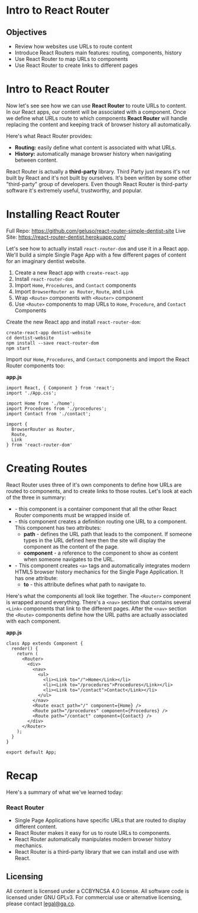 # Intro to React Router

## Objectives
* Review how websites use URLs to route content
* Introduce React Routers main features: routing, components, history
* Use React Router to map URLs to components
* Use React Router to create links to different pages

# Intro to React Router
Now let's see see how we can use **React Router** to route URLs to content. In
our React apps, our content will be associated with a component. Once we define
what URLs route to which components **React Router** will handle replacing the
content and keeping track of browser history all automatically.

Here's what React Router provides:

* **Routing:** easily define what content is associated with what URLs.
* **History:** automatically manage browser history when navigating between
  content.

React Router is actually a **third-party** library. Third Party just means it's
not built by React and it's not built by ourselves. It's been written by some
other "third-party" group of developers. Even though React Router is third-party
software it's extremely useful, trustworthy, and popular.

# Installing React Router
Full Repo: <https://github.com/geluso/react-router-simple-dentist-site>
Live Site: <https://react-router-dentist.herokuapp.com/>

Let's see how to actually install `react-router-dom` and use it in a React app.
We'll build a simple Single Page App with a few different pages of content
for an imaginary dentist website.

1. Create a new React app with `create-react-app`
2. Install `react-router-dom`
3. Import `Home`, `Procedures`, and `Contact` components
4. Import `BrowserRouter as Router`, `Route`, and `Link`
5. Wrap `<Route>` components with `<Router>` component
6. Use `<Route>` components to map URLs to `Home`, `Procedure`, and `Contact`
  Components

Create the new React app and install `react-router-dom`:

```
create-react-app dentist-website
cd dentist-website
npm install --save react-router-dom
npm start
```

Import our `Home`, `Procedures`, and `Contact` components and import the
React Router components too:

**app.js**
```
import React, { Component } from 'react';
import './App.css';

import Home from './home';
import Procedures from './procedures';
import Contact from './contact';

import {
  BrowserRouter as Router,
  Route,
  Link
} from 'react-router-dom'
```

# Creating Routes
React Router uses three of it's own components to define how URLs are routed
to components, and to create links to those routes. Let's look at each of the
three in summary:

* **<Router>** - this component is a container component that all the other
  React Router components must be wrapped inside of.
* **<Route>** - this component creates a definition routing one URL to a
  component. This component has two attributes:
  * **path** - defines the URL path that leads to the component. If someone
    types in the URL defined here then the site will display the component as
    the content of the page.
  * **component** - a reference to the component to show as content when
    someone navigates to the URL.
* **<Link>** - This component creates `<a>` tags and automatically integrates
  modern HTML5 browser history mechanics for the Single Page Application. It
  has one attribute:
  * **to** - this attribute defines what path to navigate to.
    
Here's what the components all look like together. The `<Router>` component is
wrapped around everything. There's a `<nav>` section that contains several
`<Link>` components that link to the different pages. After the `<nav>` section
the `<Route>` components define how the URL paths are actually associated with
each component.

**app.js**
```
class App extends Component {
  render() {
    return (
      <Router>
        <div>
          <nav>
            <ul>
              <li><Link to="/">Home</Link></li>
              <li><Link to="/procedures">Procedures</Link></li>
              <li><Link to="/contact">Contact</Link></li>
            </ul>
          </nav>
          <Route exact path="/" component={Home} />
          <Route path="/procedures" component={Procedures} />
          <Route path="/contact" component={Contact} />
        </div>
      </Router>
    );
  }
}

export default App;
```  

# Recap
Here's a summary of what we've learned today:

### React Router
* Single Page Applications have specific URLs that are routed to display
  different content.
* React Router makes it easy for us to route URLs to components.
* React Router automatically manipulates modern browser history mechanics.
* React Router is a third-party library that we can install and use with React.

## Licensing
All content is licensed under a CC­BY­NC­SA 4.0 license.
All software code is licensed under GNU GPLv3. For commercial use or alternative licensing, please contact legal@ga.co.

